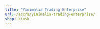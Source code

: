 ```yaml
---
title: "Yinimalia Trading Enterprise"
url: /accra/yinimalia-trading-enterprise/
shop: kiosk
---
```

